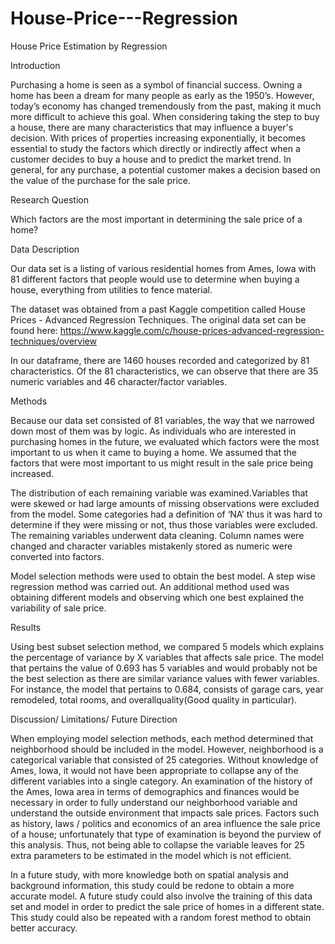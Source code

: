 # House-Price---Regression

House Price Estimation by Regression

Introduction

Purchasing a home is seen as a symbol of financial success. Owning a home has been a dream for many people as early as the 1950’s. However, today’s economy has changed tremendously from the past, making it much more difficult to achieve this goal. When considering taking the step to buy a house, there are many characteristics that may influence a buyer's decision. With prices of properties increasing exponentially, it becomes essential to study the factors which directly or indirectly affect when a customer decides to buy a house and to predict the market trend. In general, for any purchase, a potential customer makes a decision based on the value of the purchase for the sale price.

Research Question

Which factors are the most important in determining the sale price of a home?

Data Description

Our data set is a listing of various residential homes from Ames, Iowa with 81 different factors that people would use to determine when buying a house, everything from utilities to fence material.

The dataset was obtained from a past Kaggle competition called House Prices - Advanced Regression Techniques. The original data set can be found here: https://www.kaggle.com/c/house-prices-advanced-regression-techniques/overview

In our dataframe, there are 1460 houses recorded and categorized by 81 characteristics. Of the 81 characteristics, we can observe that there are 35 numeric variables and 46 character/factor variables.

Methods

Because our data set consisted of 81 variables, the way that we narrowed down most of them was by logic. As individuals who are interested in purchasing homes in the future, we evaluated which factors were the most important to us when it came to buying a home. We assumed that the factors that were most important to us might result in the sale price being increased.

The distribution of each remaining variable was examined.Variables that were skewed or had large amounts of missing observations were excluded from the model. Some categories had a definition of ‘NA’ thus it was hard to determine if they were missing or not, thus those variables were excluded. The remaining variables underwent data cleaning. Column names were changed and character variables mistakenly stored as numeric were converted into factors.

Model selection methods were used to obtain the best model. A step wise regression method was carried out. An additional method used was obtaining different models and observing which one best explained the variability of sale price.

Results

Using best subset selection method, we compared 5 models which explains the percentage of variance by X variables that affects sale price. The model that pertains the value of 0.693 has 5 variables and would probably not be the best selection as there are similar variance values with fewer variables. For instance, the model that pertains to 0.684, consists of garage cars, year remodeled, total rooms, and overallquality(Good quality in particular).

Discussion/ Limitations/ Future Direction

When employing model selection methods, each method determined that neighborhood should be included in the model. However, neighborhood is a categorical variable that consisted of 25 categories. Without knowledge of Ames, Iowa, it would not have been appropriate to collapse any of the different variables into a single category. An examination of the history of the Ames, Iowa area in terms of demographics and finances would be necessary in order to fully understand our neighborhood variable and understand the outside environment that impacts sale prices. Factors such as history, laws / politics and economics of an area influence the sale price of a house; unfortunately that type of examination is beyond the purview of this analysis. Thus, not being able to collapse the variable leaves for 25 extra parameters to be estimated in the model which is not efficient.

In a future study, with more knowledge both on spatial analysis and background information, this study could be redone to obtain a more accurate model. A future study could also involve the training of this data set and model in order to predict the sale price of homes in a different state. This study could also be repeated with a random forest method to obtain better accuracy.
